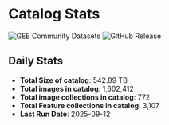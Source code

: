 # Catalog Stats

![GEE Community Datasets](https://img.shields.io/endpoint?url=https://gist.githubusercontent.com/samapriya/34bc0c1280d475d3a69e3b60a706226e/raw/community.json)
![GitHub Release](https://img.shields.io/github/v/release/samapriya/awesome-gee-community-datasets)

## Daily Stats

<!-- START_MARKER -->
* **Total Size of catalog**: 542.89 TB
* **Total images in catalog**: 1,602,412
* **Total image collections in catalog**: 772
* **Total Feature collections in catalog**: 3,107
* **Last Run Date**: 2025-09-12
<!-- END_MARKER -->
